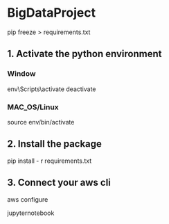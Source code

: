 # BigDataProject

pip freeze > requirements.txt

## 1. Activate the python environment

### Window

env\Scripts\activate
deactivate

### MAC_OS/Linux

source env/bin/activate

## 2. Install the package

pip install - r requirements.txt

## 3. Connect your aws cli

aws configure

jupyternotebook